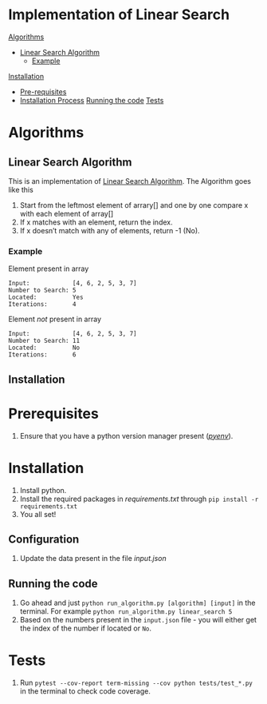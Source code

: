 # Implementation of Linear Search

[Algorithms](#algorithms)
  - [Linear Search Algorithm](#linear-search-algorithm)
    - [Example](#example)

[Installation](#installation)
 - [Pre-requisites](#prerequisites)
 - [Installation Process](#installation-process)
[Running the code](#running-the-code)
[Tests](#tests)

# Algorithms

## Linear Search Algorithm

This is an implementation of [Linear Search Algorithm](https://guides.github.com/features/mastering-markdown/). The Algorithm goes like this

1. Start from the leftmost element of arrary[] and one by one compare x with each element of array[]
2. If x matches with an element, return the index.
3. If x doesn’t match with any of elements, return -1 (No).

### Example

Element present in  array
```
Input: 	          [4, 6, 2, 5, 3, 7]
Number to Search: 5
Located:          Yes
Iterations:       4
```
Element _not_ present in  array
```
Input: 	          [4, 6, 2, 5, 3, 7]
Number to Search: 11
Located:          No
Iterations:       6
```

## Installation

# Prerequisites
1. Ensure that you have a python version manager present ([*pyenv*](https://github.com/pyenv/pyenv)).

# Installation
1. Install python.
2. Install the required packages in *requirements.txt* through `pip install -r requirements.txt`
3. You all set!

## Configuration
1. Update the data present in the file *input.json*

## Running the code
1. Go ahead and just `python run_algorithm.py [algorithm] [input]` in the terminal.
For example `python run_algorithm.py linear_search 5`
2. Based on the numbers present in the `input.json` file - you will either get the index of the number if located or `No`.

# Tests
1. Run `pytest --cov-report term-missing --cov python tests/test_*.py` in the terminal to check code coverage.
